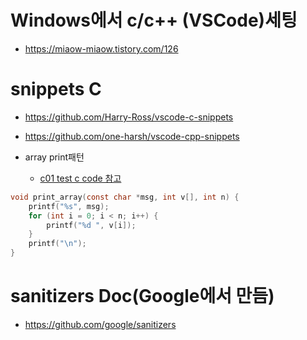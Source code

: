 # Windows에서 c/c++ (VSCode)세팅
- https://miaow-miaow.tistory.com/126

# snippets C
- https://github.com/Harry-Ross/vscode-c-snippets
- https://github.com/one-harsh/vscode-cpp-snippets

- array print패턴
  - [c01 test c code 참고](./c01_test_c_code)

```c
void print_array(const char *msg, int v[], int n) {
    printf("%s", msg);
    for (int i = 0; i < n; i++) {
        printf("%d ", v[i]);
    }
    printf("\n");
}
```

# sanitizers Doc(Google에서 만듬)
- https://github.com/google/sanitizers
